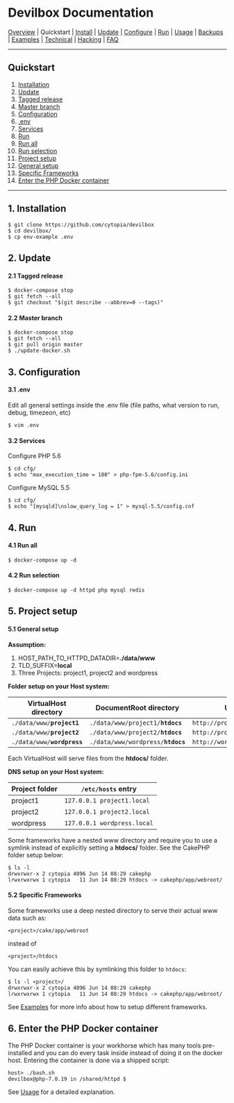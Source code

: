 # Devilbox Documentation

[Overview](README.md) |
Quickstart |
[Install](Install.md) |
[Update](Update.md) |
[Configure](Configure.md) |
[Run](Run.md) |
[Usage](Usage.md) |
[Backups](Backups.md) |
[Examples](Examples.md) |
[Technical](Technical.md) |
[Hacking](Hacking.md) |
[FAQ](FAQ.md)

---

## Quickstart

1. [Installation](#1-installation)
2. [Update](#2-update)
  1. [Tagged release](#2-1-tagged-release)
  2. [Master branch](#2-2-master-branch)
3. [Configuration](#3-configuration)
  1. [.env](#3-1-env)
  2. [Services](#3-2-services)
4. [Run](#4-run)
  1. [Run all](#4-1-run-all)
  2. [Run selection](#4-2-run-selection)
5. [Project setup](#5-project-setup)
  1. [General setup](#5-1-general-setup)
  2. [Specific Frameworks](#5-2-specific-frameworks)
6. [Enter the PHP Docker container](#6-enter-the-php-docker-container)

---

## 1. Installation

```shell
$ git clone https://github.com/cytopia/devilbox
$ cd devilbox/
$ cp env-example .env
```

## 2. Update

#### 2.1 Tagged release

```shell
$ docker-compose stop
$ git fetch --all
$ git checkout "$(git describe --abbrev=0 --tags)"
```

#### 2.2 Master branch

```shell
$ docker-compose stop
$ git fetch --all
$ git pull origin master
$ ./update-docker.sh
```

## 3. Configuration

#### 3.1 .env

Edit all general settings inside the .env file (file paths, what version to run, debug, timezeon, etc)
```shell
$ vim .env
```

#### 3.2 Services

Configure PHP 5.6
```shell
$ cd cfg/
$ echo "max_execution_time = 180" > php-fpm-5.6/config.ini
```

Configure MySQL 5.5
```shell
$ cd cfg/
$ echo "[mysqld]\nslow_query_log = 1" > mysql-5.5/config.cnf
```

## 4. Run

#### 4.1 Run all

```shell
$ docker-compose up -d
```

#### 4.2 Run selection

```shell
$ docker-compose up -d httpd php mysql redis
```

## 5. Project setup

#### 5.1 General setup

**Assumption:**

1. HOST_PATH_TO_HTTPD_DATADIR=**./data/www**
2. TLD_SUFFIX=**local**
3. Three Projects: project1, project2 and wordpress

**Folder setup on your Host system:**

| VirtualHost directory | DocumentRoot directory      | URL                    |
|-----------------------|-----------------------------|------------------------|
| <code>./data/www/<b>project1</b></code> | <code>./data/www/project1/<b>htdocs</b></code> | `http://project1.local`  |
| <code>./data/www/<b>project2</b></code> | <code>./data/www/project2/<b>htdocs</b></code>  | `http://project2.local`  |
| <code>./data/www/<b>wordpress</b></code>| <code>./data/www/wordpress/<b>htdocs</b></code> | `http://wordpress.local` |

Each VirtualHost will serve files from the **htdocs/** folder.

**DNS setup on your Host system:**

| Project folder | `/etc/hosts` entry         |
|----------------|----------------------------|
| project1       | `127.0.0.1 project1.local` |
| project2       | `127.0.0.1 project2.local` |
| wordpress      | `127.0.0.1 wordpress.local`|

Some frameworks have a nested www directory and require you to use a symlink instead of explicitly setting a **htdocs/** folder. See the CakePHP folder setup below:

```shell
$ ls -l
drwxrwxr-x 2 cytopia 4096 Jun 14 08:29 cakephp
lrwxrwxrwx 1 cytopia   11 Jun 14 08:29 htdocs -> cakephp/app/webroot/
```

#### 5.2 Specific Frameworks

Some frameworks use a deep nested directory to serve their actual www data such as:

```shell
<project>/cake/app/webroot
```

instead of
```shell
<project>/htdocs
```

You can easily achieve this by symlinking this folder to `htdocs`:

```shell
$ ls -l <project>/
drwxrwxr-x 2 cytopia 4096 Jun 14 08:29 cakephp
lrwxrwxrwx 1 cytopia   11 Jun 14 08:29 htdocs -> cakephp/app/webroot/
```

See [Examples](Examples.md) for more info about how to setup different frameworks.


## 6. Enter the PHP Docker container

The PHP Docker container is your workhorse which has many tools pre-installed and you can do every task inside instead of doing it on the docker host. Entering the container is done via a shipped script:

```shell
host> ./bash.sh
devilbox@php-7.0.19 in /shared/httpd $
```

See [Usage](Usage.md) for a detailed explanation.
